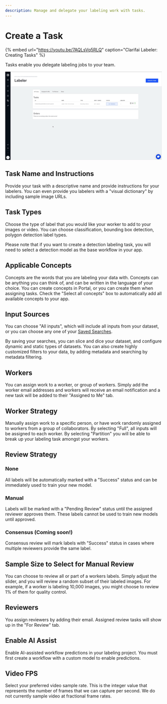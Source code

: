 ```yaml
---
description: Manage and delegate your labeling work with tasks.
---
```


# Create a Task

{% embed url="https://youtu.be/7AQLsVq5RLQ" caption="Clarifai Labeler: Creating Tasks" %}

Tasks enable you delegate labeling jobs to your team.

![](../../.gitbook/assets/task_overview.jpg)

## Task Name and Instructions

Provide your task with a descriptive name and provide instructions for your labelers. You can even provide you labelers with a "visual dictionary" by including sample image URLs.

## Task Types

Choose the type of label that you would like your worker to add to your images or video. You can choose classification, bounding box detection, polygon detection label types.

Please note that if you want to create a detection labeling task, you will need to select a detection model as the base workflow in your app.

## Applicable Concepts

Concepts are the words that you are labeling your data with. Concepts can be anything you can think of, and can be written in the language of your choice. You can create concepts in Portal, or you can create them when assigning tasks. Check the "Select all concepts" box to automatically add all available concepts to your app.

## Input Sources

You can choose "All inputs", which will include all inputs from your dataset, or you can choose any one of your [Saved Searches](../psearch/psaved_searches.md).

By saving your searches, you can slice and dice your dataset, and configure dynamic and static types of datasets. You can also create highly customized filters to your data, by adding metadata and searching by metadata filtering.

## Workers

You can assign work to a worker, or group of workers. Simply add the worker email addresses and workers will receive an email notification and a new task will be added to their "Assigned to Me" tab.

## Worker Strategy

Manually assign work to a specific person, or have work randomly assigned to workers from a group of collaborators. By selecting "Full", all inputs will be assigned to each worker. By selecting "Partition" you will be able to break up your labeling task amongst your workers.

## Review Strategy

### None

All labels will be automatically marked with a "Success" status and can be immediately used to train your new model.

### Manual

Labels will be marked with a "Pending Review" status until the assigned reviewer approves them. These labels cannot be used to train new models until approved.

### Consensus \(Coming soon!\)

Consensus review will mark labels with "Success" status in cases where multiple reviewers provide the same label.

## Sample Size to Select for Manual Review

You can choose to review all or part of a workers labels. Simply adjust the slider, and you will review a random subset of their labeled images. For example, if a worker is labeling 10,000 images, you might choose to review 1% of them for quality control.

## Reviewers

You assign reviewers by adding their email. Assigned review tasks will show up in the "For Review" tab.

## Enable AI Assist

Enable AI-assisted workflow predictions in your labeling project. You must first create a workflow with a custom model to enable predictions.

## Video FPS

Select your preferred video sample rate. This is the integer value that represents the number of frames that we can capture per second. We do not currently sample video at fractional frame rates.

